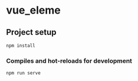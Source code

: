 # vue_eleme

## Project setup

```js
npm install
```

### Compiles and hot-reloads for development

```js
npm run serve
```
